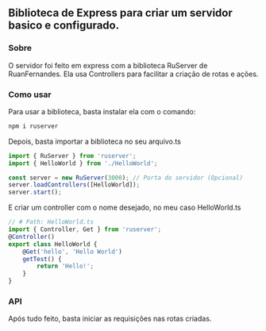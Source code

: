 ## Biblioteca de Express para criar um servidor basico e configurado.

### Sobre
O servidor foi feito em express com a biblioteca RuServer de RuanFernandes.
Ela usa Controllers para facilitar a criação de rotas e ações.

### Como usar
Para usar a biblioteca, basta instalar ela com o comando:
```bash
npm i ruserver
```

Depois, basta importar a biblioteca no seu arquivo.ts
```ts
import { RuServer } from 'ruserver';
import { HelloWorld } from './HelloWorld';

const server = new RuServer(3000); // Porta do servidor (Opcional)
server.loadControllers([HelloWorld]);
server.start();
```

E criar um controller com o nome desejado, no meu caso HelloWorld.ts
```ts
// # Path: HelloWorld.ts
import { Controller, Get } from 'ruserver';
@Controller()
export class HelloWorld {
    @Get('hello', 'Hello World')
    getTest() {
        return 'Hello!';
    }
}
```

### API
Após tudo feito, basta iniciar as requisições nas rotas criadas.